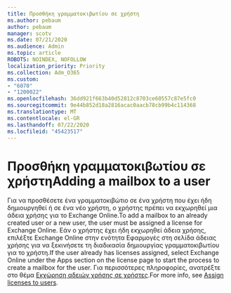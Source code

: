 ```yaml
---
title: Προσθήκη γραμματοκιβωτίου σε χρήστη
ms.author: pebaum
author: pebaum
manager: scotv
ms.date: 07/21/2020
ms.audience: Admin
ms.topic: article
ROBOTS: NOINDEX, NOFOLLOW
localization_priority: Priority
ms.collection: Adm_O365
ms.custom:
- "6070"
- "1200022"
ms.openlocfilehash: 36dd921f663b40d52812c8703ce60557c87e5fc0
ms.sourcegitcommit: 9e44b852d18a2816acac0aacb78cb99b4c114368
ms.translationtype: MT
ms.contentlocale: el-GR
ms.lasthandoff: 07/22/2020
ms.locfileid: "45423517"
---
```

# <a name="adding-a-mailbox-to-a-user"></a><span data-ttu-id="0f230-102">Προσθήκη γραμματοκιβωτίου σε χρήστη</span><span class="sxs-lookup"><span data-stu-id="0f230-102">Adding a mailbox to a user</span></span>

<span data-ttu-id="0f230-103">Για να προσθέσετε ένα γραμματοκιβώτιο σε ένα χρήστη που έχει ήδη δημιουργηθεί ή σε ένα νέο χρήστη, ο χρήστης πρέπει να εκχωρηθεί μια άδεια χρήσης για το Exchange Online.</span><span class="sxs-lookup"><span data-stu-id="0f230-103">To add a mailbox to an already created user or a new user, the user must be assigned a license for Exchange Online.</span></span> <span data-ttu-id="0f230-104">Εάν ο χρήστης έχει ήδη εκχωρηθεί άδεια χρήσης, επιλέξτε Exchange Online στην ενότητα Εφαρμογές στη σελίδα άδειας χρήσης για να ξεκινήσετε τη διαδικασία δημιουργίας γραμματοκιβωτίου για το χρήστη.</span><span class="sxs-lookup"><span data-stu-id="0f230-104">If the user already has licenses assigned, select Exchange Online under the Apps section on the license page to start the process to create a mailbox for the user.</span></span> <span data-ttu-id="0f230-105">Για περισσότερες πληροφορίες, ανατρέξτε στο θέμα [Εκχώρηση αδειών χρήσης σε χρήστες](https://docs.microsoft.com/microsoft-365/admin/manage/assign-licenses-to-users).</span><span class="sxs-lookup"><span data-stu-id="0f230-105">For more info, see [Assign licenses to users](https://docs.microsoft.com/microsoft-365/admin/manage/assign-licenses-to-users).</span></span>